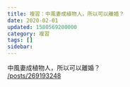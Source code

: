 ```yaml
---
title: 複習：中風妻成植物人，所以可以離婚？
date: 2020-02-01
updated: 1580569200000
category: 複習
tags: []
sidebar: 
---
```


<p>中風妻成植物人，所以可以離婚？<br/>
<a href="/posts/269193248" target="_blank">/posts/269193248</a></p>
<p> </p>
